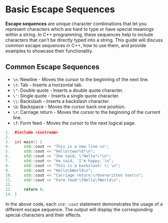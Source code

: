 # Basic Escape Sequences
**Escape sequences** are unique character combinations that let you represent characters which are hard to type or have special meanings within a string. In C++ programming, these sequences help to include characters that can’t be directly typed into a string. This guide will discuss common escape sequences in C++, how to use them, and provide examples to showcase their functionality.

## Common Escape Sequences
- `\n`: Newline - Moves the cursor to the beginning of the next line.
- `\t`: Tab - Inserts a horizontal tab.
- `\"`: Double quote - Inserts a double quote character.
- `\'`: Single quote - Inserts a single quote character.
- `\\`: Backslash - Inserts a backslash character.
- `\b`: Backspace - Moves the cursor back one position.
- `\r`: Carriage return - Moves the cursor to the beginning of the current line.
- `\f`: Form feed - Moves the cursor to the next logical page.
```cpp
1.  #include <iostream>
2.  
3.  int main() {
4.      std::cout << "This is a new line.\n";
5.      std::cout << "Hello\tworld!\n";
6.      std::cout << "She said, \"Hello!\"\n";
7.      std::cout << "He said, 'I'm happy.'\n";
8.      std::cout << "This is a backslash: \\ \n";
9.      std::cout << "Hello\bWorld\n";
10.     std::cout << "Carriage return:\rOverwritten text\n";
11.     std::cout << "Form feed:\fHello\fWorld\n";
12. 
13.     return 0;
14. }
```
In the above code, each `std::cout` statement demonstrates the usage of a different escape sequence. The output will display the corresponding special characters and their effects.

